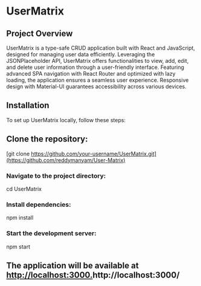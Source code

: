 # UserMatrix
## Project Overview
UserMatrix is a type-safe CRUD application built with React and JavaScript, designed for managing user data efficiently. Leveraging the JSONPlaceholder API, UserMatrix offers functionalities to view, add, edit, and delete user information through a user-friendly interface. Featuring advanced SPA navigation with React Router and optimized with lazy loading, the application ensures a seamless user experience. Responsive design with Material-UI guarantees accessibility across various devices.
## Installation
To set up UserMatrix locally, follow these steps:
## Clone the repository:
   [git clone https://github.com/your-username/UserMatrix.git](https://github.com/reddymanyam/User-Matrix)

### Navigate to the project directory:
cd UserMatrix
### Install dependencies:
npm install
### Start the development server:
npm start
## The application will be available at [http://localhost:3000.](http://localhost:3000/)http://localhost:3000/
